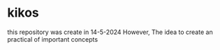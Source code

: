 # kikos
this repository was create in 14-5-2024 However, The idea to create an practical of important concepts
